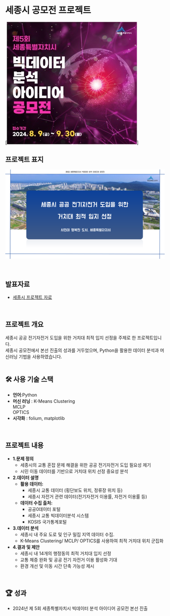 # 세종시 공모전 프로젝트
[![공모전 표지](세종시공모전.jpg)]

<div>
  <h2> <strong>프로젝트 표지</strong> </h2>
</div>

![세종시 프로젝트 표지](세종시_표지.png)

<br>

<div>
  <h2><strong>발표자료</strong></h2>
</div>

<ul>
  <li><a href="세종시발표.pdf">세종시 프로젝트 자료</a></li>
</ul>


<br>

<div>
  <h2><strong>프로젝트 개요</strong></h2>
  세종시 공공 전기자전거 도입을 위한 거치대 최적 입지 선정을 주제로 한 프로젝트입니다.<br>
  세종시 공모전에서 본선 진출의 성과를 거두었으며, Python을 활용한 데이터 분석과 머신러닝 기법을 사용하였습니다.<br>
</div>

<br>

<div>
  <h2><strong>🛠 사용 기술 스택</strong></h2>
  <ul>
    <li><strong>언어</strong>:Python </li>
    <li><strong>머신 러닝 </strong>: K-Means Clustering <br> MCLP <br> OPTICS </li>
    <li><strong>시각화</strong> : folium, matplotlib
  </ul>
</div>

<br>

<div>
  <h2><strong>프로젝트 내용</strong></h2>
  <ul>
    <li><strong>1.문제 정의</strong>
      <ul>
        <li>세종시의 교통 혼잡 문제 해결을 위한 공공 전기자전거 도입 필요성 제기</li>
        <li>시민 이동 데이터를 기반으로 거치대 위치 선정 중요성 분석</li>
      </ul>
    </li>
    <li><strong>2.데이터 설명</strong>
      <ul>
        <li><strong>활용 데이터:</strong>
          <ul>
            <li>세종시 교통 데이터 (횡단보도 위치, 정류장 위치 등)</li>
            <li>세종시 자전거 관련 데이터(전기자전거 이용률, 자전거 이용률 등)</li>
          </ul>
        </li>
        <li><strong>데이터 수집 출처:</strong>
          <ul>
            <li>공공0데이터 포털</li>
            <li>세종시 교통 빅데이터분석 시스템</li>
            <li>KOSIS 국가통계포털</li>
          </ul>
        </li>
      </ul>
    </li>
    <li><strong>3.데이터 분석</strong>
      <ul>
          <li>세종시 내 주요 도로 및 인구 밀집 지역 데이터 수집.</li>
          <li>K-Means Clustering/ MCLP/ OPTICS를 사용하여 최적 거치대 위치 군집화
      </ul>
    </li>
    <li><strong>4.결과 및 제안</strong>
      <ul>
        <li>세종시 내 14개의 행정동의 최적 거치대 입지 선정</li>
        <li>교통 체증 완화 및 공공 전기 자전거 이용 활성화 기대</li>
        <li>환경 개선 및 이동 시간 단축 가능성 제시</li>
      </ul>
    </li>
  </ul>
</div>

<br>

<div>
  <h2><strong>🏆 성과</strong></h2>
  <ul>
    <li>2024년 제 5회 세종특별자치시 빅데이터 분석 아이디어 공모전 본선 진출</li>
  </ul>
</div>

